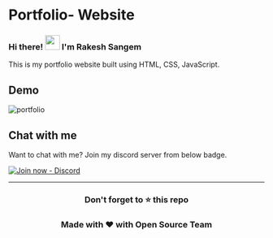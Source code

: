 # Portfolio- Website
### Hi there! <img src="https://github.com/TheDudeThatCode/TheDudeThatCode/blob/master/Assets/Hi.gif" width="29px"> I'm Rakesh Sangem
This is my portfolio website built using HTML, CSS, JavaScript.

## Demo
![portfolio](https://user-images.githubusercontent.com/107752425/192083103-e773c142-6ed0-4223-8fca-62525c2f908a.png)

## Chat with me

Want to chat with me? Join my discord server from below badge.

[![Join now - Discord](https://img.shields.io/badge/Join_now-Discord-2ea44f?style=for-the-badge&logo=discord&logoColor=white)](https://discord.gg/CapGk4dEaV)

------

<div align="center">
<h3>Don't forget to ⭐ this repo</h3>
</div>
<div align="center">
<h3>Made with &#10084; with Open Source Team</h3>
</div>
